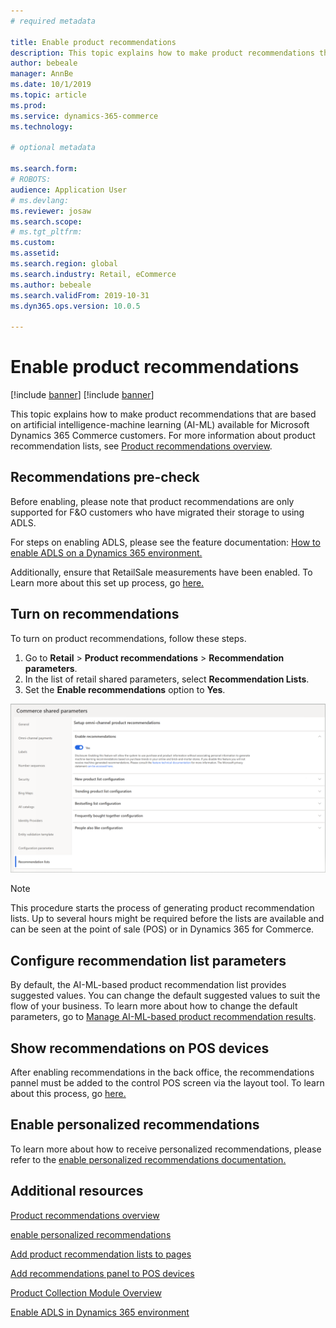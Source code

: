 ```yaml
---
# required metadata

title: Enable product recommendations
description: This topic explains how to make product recommendations that are based on artificial intelligence-machine learning (AI-ML) available for Microsoft Dynamics 365 Commerce customers. 
author: bebeale
manager: AnnBe
ms.date: 10/1/2019
ms.topic: article
ms.prod: 
ms.service: dynamics-365-commerce
ms.technology: 

# optional metadata

ms.search.form: 
# ROBOTS: 
audience: Application User
# ms.devlang: 
ms.reviewer: josaw
ms.search.scope: 
# ms.tgt_pltfrm: 
ms.custom: 
ms.assetid: 
ms.search.region: global
ms.search.industry: Retail, eCommerce
ms.author: bebeale
ms.search.validFrom: 2019-10-31
ms.dyn365.ops.version: 10.0.5

---
```


# Enable product recommendations

[!include [banner](includes/preview-banner.md)]
[!include [banner](includes/banner.md)]

This topic explains how to make product recommendations that are based on artificial intelligence-machine learning (AI-ML) available for Microsoft Dynamics 365 Commerce customers. For more information about product recommendation lists, see [Product recommendations overview](product-recommendations.md).

## Recommendations pre-check
Before enabling, please note that product recommendations are only supported for F&O customers who have migrated their storage to using ADLS. 

For steps on enabling ADLS, please see the feature documentation: [How to enable ADLS on a Dynamics 365 environment.](enable-ADLS-environment.md)

Additionally, ensure that RetailSale measurements have been enabled. To Learn more about this set up process, go [here.](https://docs.microsoft.com/en-us/dynamics365/ai/customer-insights/pm-measures)


## Turn on recommendations

To turn on product recommendations, follow these steps.

1. Go to **Retail** &gt; **Product recommendations** &gt; **Recommendation parameters**.
1. In the list of retail shared parameters, select **Recommendation Lists**.
1. Set the **Enable recommendations** option to **Yes**.

![enable product recommendations](./media/enableproductrecommendations.png)

> [!NOTE]
> This procedure starts the process of generating product recommendation lists. Up to several hours might be required before the lists are available and can be seen at the point of sale (POS) or in Dynamics 365 for Commerce.

## Configure recommendation list parameters
By default, the AI-ML-based product recommendation list provides suggested values. You can change the default suggested values to suit the flow of your business. To learn more about how to change the default parameters, go to [Manage AI-ML-based product recommendation results](modify-product-recommendation-results.md).

## Show recommendations on POS devices
After enabling recommendations in the back office, the recommendations pannel must be added to the control POS screen via the layout tool. To learn about this process, go [here.](https://docs.microsoft.com/en-us/dynamics365/unified-operations/retail/add-recommendations-control-pos-screen) 

## Enable personalized recommendations
To learn more about how to receive personalized recommendations, please refer to the [enable personalized recommendations documentation.](personalized-recommendations.md)

## Additional resources

[Product recommendations overview](product-recommendations.md)

[enable personalized recommendations](personalized-recommendations.md)

[Add product recommendation lists to pages](add-reco-list-to-page.md)

[Add recommendations panel to POS devices](retail/add-recommendations-control-pos-screen.md)

[Product Collection Module Overview](product-collection-module-overview.md)

[Enable ADLS in Dynamics 365 environment](enable-ADLS-environment.md)

